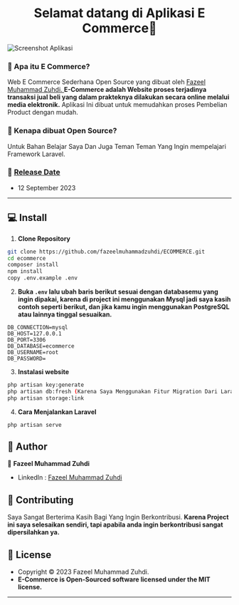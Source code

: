 <h1 align="center">Selamat datang di Aplikasi E Commerce👋</h1>

![Screenshot Aplikasi](/screenshoot/hasil1.png)

### 🤔 Apa itu E Commerce?
Web E Commerce Sederhana Open Source yang dibuat oleh <a href="https://github.com/fazeelmuhammadzuhdi"> Fazeel Muhammad Zuhdi. </a> **E-Commerce adalah Website proses terjadinya transaksi jual beli yang dalam prakteknya dilakukan secara online melalui media elektronik.** Aplikasi Ini dibuat untuk memudahkan proses Pembelian Product dengan mudah.

### 🎉 Kenapa dibuat Open Source?
Untuk Bahan Belajar Saya Dan Juga Teman Teman Yang Ingin mempelajari Framework Laravel.

### 📆 <a href="#">Release Date</a>
- 12 September 2023

------------

## 💻 Install

1. **Clone Repository**
```bash
git clone https://github.com/fazeelmuhammadzuhdi/ECOMMERCE.git
cd ecommerce
composer install
npm install
copy .env.example .env
```

2. **Buka ```.env``` lalu ubah baris berikut sesuai dengan databasemu yang ingin dipakai, karena di project ini menggunakan Mysql jadi saya kasih contoh seperti berikut, dan jika kamu ingin menggunakan PostgreSQL atau lainnya tinggal sesuaikan.**
```
DB_CONNECTION=mysql
DB_HOST=127.0.0.1
DB_PORT=3306
DB_DATABASE=ecommerce
DB_USERNAME=root
DB_PASSWORD=
```

3. **Instalasi website**
```bash
php artisan key:generate
php artisan db:fresh (Karena Saya Menggunakan Fitur Migration Dari Laravel yang Mana Migration adalah sebuah fitur yang ada pada laravel, migration merupakan Control Version System untuk database. )
php artisan storage:link
```

4. **Cara Menjalankan Laravel**
```command
php artisan serve
```

## 🧑 Author

👤 **Fazeel Muhammad Zuhdi**
- LinkedIn : <a href="https://www.linkedin.com/in/fazeel-muhammad-zuhdi/"> Fazeel Muhammad Zuhdi</a>

## 🤝 Contributing
Saya Sangat Berterima Kasih Bagi Yang Ingin Berkontribusi. **Karena Project ini saya selesaikan sendiri, tapi apabila anda ingin berkontribusi sangat dipersilahkan ya.**


## 📝 License
- Copyright © 2023 Fazeel Muhammad Zuhdi.
- **E-Commerce is Open-Sourced software licensed under the MIT license.**

------------


